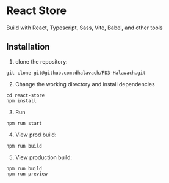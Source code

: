 # React Store

Build with React, Typescript, Sass, Vite, Babel, and other tools

## Installation

1. clone the repository:

```
git clone git@github.com:dhalavach/FD3-Halavach.git
```

2. Change the working directory and install dependencies

```
cd react-store
npm install

```

3. Run

```
npm run start
```

4. View prod build:

```
npm run build
```

5. View production build:

```
npm run build
npm run preview
```
